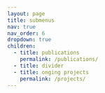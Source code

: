 ```yaml
---
layout: page
title: submenus
nav: true
nav_order: 6
dropdown: true
children:
  - title: publications
    permalink: /publications/
  - title: divider
  - title: onging projects
    permalink: /projects/
---
```

